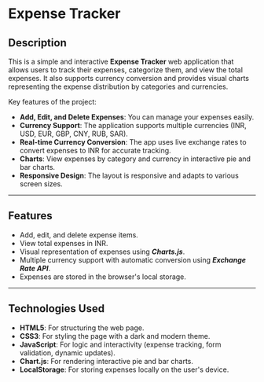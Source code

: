 # Expense Tracker

## Description

This is a simple and interactive **Expense Tracker** web application that allows users to track their expenses, categorize them, and view the total expenses. It also supports currency conversion and provides visual charts representing the expense distribution by categories and currencies.

Key features of the project:
- **Add, Edit, and Delete Expenses**: You can manage your expenses easily.
- **Currency Support**: The application supports multiple currencies (INR, USD, EUR, GBP, CNY, RUB, SAR).
- **Real-time Currency Conversion**: The app uses live exchange rates to convert expenses to INR for accurate tracking.
- **Charts**: View expenses by category and currency in interactive pie and bar charts.
- **Responsive Design**: The layout is responsive and adapts to various screen sizes.

---

## Features

- Add, edit, and delete expense items.
- View total expenses in INR.
- Visual representation of expenses using ***Charts.js***.
- Multiple currency support with automatic conversion using ***Exchange Rate API***.
- Expenses are stored in the browser's local storage.

---

## Technologies Used

- **HTML5**: For structuring the web page.
- **CSS3**: For styling the page with a dark and modern theme.
- **JavaScript**: For logic and interactivity (expense tracking, form validation, dynamic updates).
- **Chart.js**: For rendering interactive pie and bar charts.
- **LocalStorage**: For storing expenses locally on the user's device.
